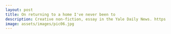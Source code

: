 ```yaml
---
layout: post
title: On returning to a home I've never been to
description: Creative non-fiction, essay in the Yale Daily News. https://yaledailynews.com/blog/2016/03/11/liu-on-returning-to-a-home-ive-never-been-to/
image: assets/images/pic06.jpg
---
```



